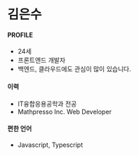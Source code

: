 # 김은수

#### PROFILE

- 24세
- 프론트엔드 개발자
- 백엔드, 클라우드에도 관심이 많이 있습니다.

#### 이력

- IT융합응용공학과 전공
- Mathpresso Inc. Web Developer

#### 편한 언어

- Javascript, Typescript
